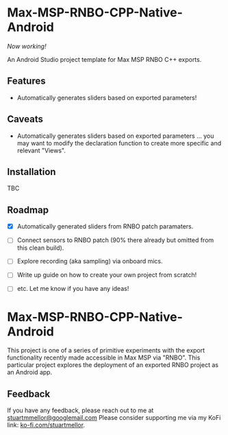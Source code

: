 # Max-MSP-RNBO-CPP-Native-Android

*Now working!*

An Android Studio project template for Max MSP RNBO C++ exports.

## Features

- Automatically generates sliders based on exported parameters!

## Caveats

- Automatically generates sliders based on exported parameters ... you may want to modify the declaration function to create more specific and relevant "Views".

## Installation
TBC

<!-- ROADMAP -->
## Roadmap

- [x] Automatically generated sliders from RNBO patch paramaters.
- [ ] Connect sensors to RNBO patch (90% there already but omitted from this clean build).
- [ ] Explore recording (aka sampling) via onboard mics.
- [ ] Write up guide on how to create your own project from scratch!
- [ ] etc. Let me know if you have any ideas!



# Max-MSP-RNBO-CPP-Native-Android

This project is one of a series of primitive experiments with the export functionality recently made
accessible in Max MSP via "RNBO". This particular project explores the deployment of an exported
RNBO project as an Android app.

## Feedback

If you have any feedback, please reach out to me at stuartmmellor@googlemail.com
Please consider supporting me via my KoFi link: <a href="ko-fi.com/stuartmellor">ko-fi.com/stuartmellor</a>.

